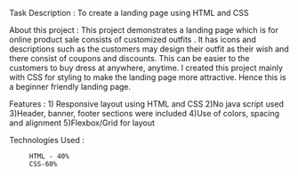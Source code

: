 Task Description :
     To create a landing page using HTML and CSS

About this project :
      This project demonstrates a landing page which is for online product sale consists of customized outfits . It has icons and descriptions such as the customers may design their outfit as their wish and there consist of coupons and discounts. This can be easier to the customers to buy dress at anywhere, anytime. I created this project mainly with CSS for styling to make the landing page more attractive. Hence this is a beginner friendly landing page.

Features :
      1) Responsive layout using HTML and CSS
      2)No java script used 
      3)Header, banner, footer sections were included
      4)Use of colors, spacing and alignment
      5)Flexbox/Grid for layout

Technologies Used :

         HTML - 40%
         CSS-60%

      
